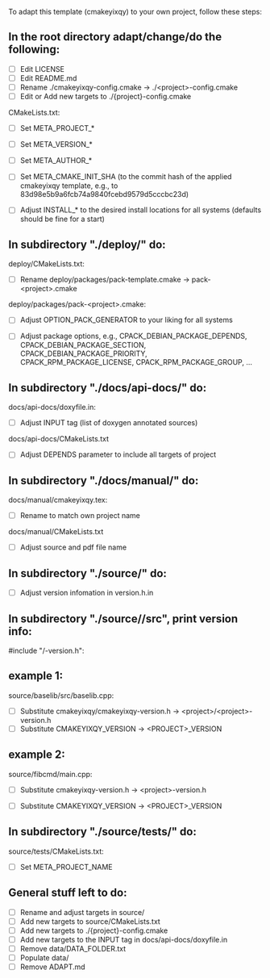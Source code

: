 
To adapt this template (cmakeyixqy) to your own project, follow these steps:


In the root directory adapt/change/do the following:
--------------------------------------------------------------------

* [ ] Edit LICENSE
* [ ] Edit README.md
* [ ] Rename ./cmakeyixqy-config.cmake -> ./\<project>-config.cmake
* [ ] Edit or Add new targets to ./{project}-config.cmake

CMakeLists.txt:
* [ ]  Set META_PROJECT_*
* [ ]  Set META_VERSION_*
* [ ]  Set META_AUTHOR_*
* [ ]  Set META_CMAKE_INIT_SHA (to the commit hash of the applied cmakeyixqy template, e.g., to 83d98e5b9a6fcb74a9840fcebd9579d5cccbc23d)
* [ ]  Adjust INSTALL_* to the desired install locations for all systems (defaults should be fine for a start)


In subdirectory "./deploy/" do:
--------------------------------------------------------------------

deploy/CMakeLists.txt:
* [ ] Rename deploy/packages/pack-template.cmake -> pack-\<project>.cmake

deploy/packages/pack-\<project>.cmake:
* [ ] Adjust OPTION_PACK_GENERATOR to your liking for all systems
* [ ] Adjust package options, e.g., CPACK_DEBIAN_PACKAGE_DEPENDS, CPACK_DEBIAN_PACKAGE_SECTION, CPACK_DEBIAN_PACKAGE_PRIORITY, CPACK_RPM_PACKAGE_LICENSE, CPACK_RPM_PACKAGE_GROUP, ...


In subdirectory "./docs/api-docs/" do:
--------------------------------------------------------------------

docs/api-docs/doxyfile.in:
* [ ] Adjust INPUT tag (list of doxygen annotated sources)

docs/api-docs/CMakeLists.txt
* [ ] Adjust DEPENDS parameter to include all targets of project


In subdirectory "./docs/manual/" do:
--------------------------------------------------------------------

docs/manual/cmakeyixqy.tex:
* [ ] Rename to match own project name

docs/manual/CMakeLists.txt
* [ ] Adjust source and pdf file name


In subdirectory "./source/" do:
--------------------------------------------------------------------

* [ ] Adjust version infomation in version.h.in


In subdirectory "./source/<modules>/src", print version info: 
--------------------------------------------------------------------
#include "<project>/<project>-version.h":

example 1:
--------------------------------------------------------------------
source/baselib/src/baselib.cpp:
* [ ] Substitute cmakeyixqy/cmakeyixqy-version.h -> \<project>/\<project>-version.h
* [ ] Substitute CMAKEYIXQY_VERSION -> \<PROJECT>_VERSION

example 2:
--------------------------------------------------------------------
source/fibcmd/main.cpp:
* [ ] Substitute cmakeyixqy-version.h -> \<project>-version.h
* [ ] Substitute CMAKEYIXQY_VERSION -> \<PROJECT>_VERSION


In subdirectory "./source/tests/" do:
--------------------------------------------------------------------

source/tests/CMakeLists.txt:
* [ ]  Set META_PROJECT_NAME


General stuff left to do:
--------------------------------------------------------------------

* [ ] Rename and adjust targets in source/
* [ ] Add new targets to source/CMakeLists.txt
* [ ] Add new targets to ./{project}-config.cmake
* [ ] Add new targets to the INPUT tag in docs/api-docs/doxyfile.in
* [ ] Remove data/DATA_FOLDER.txt
* [ ] Populate data/
* [ ] Remove ADAPT.md
